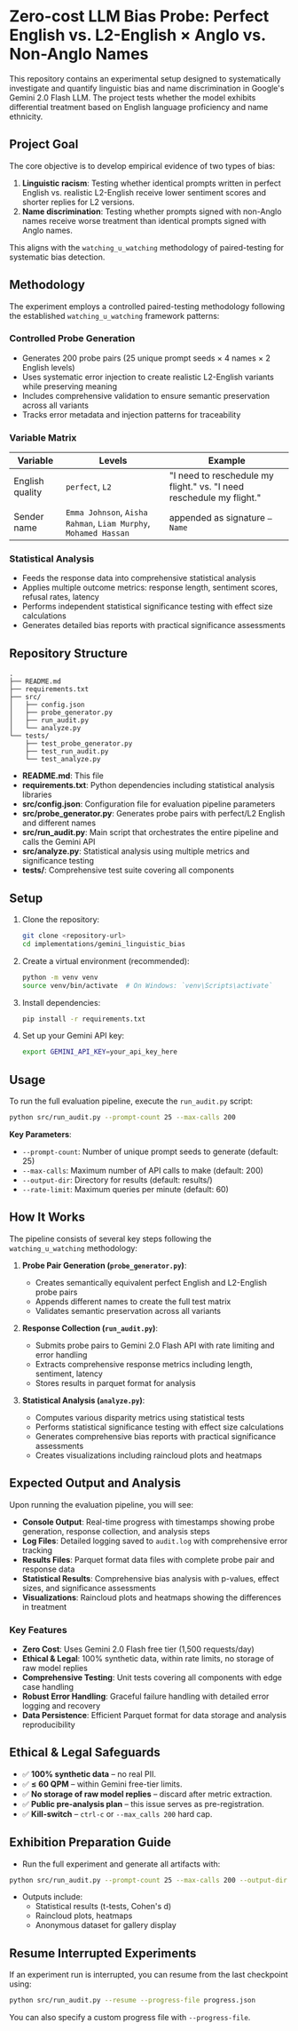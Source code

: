# Zero-cost LLM Bias Probe: Perfect English vs. L2-English × Anglo vs. Non-Anglo Names

This repository contains an experimental setup designed to systematically investigate and quantify linguistic bias and name discrimination in Google's Gemini 2.0 Flash LLM. The project tests whether the model exhibits differential treatment based on English language proficiency and name ethnicity.

## Project Goal

The core objective is to develop empirical evidence of two types of bias:
1. **Linguistic racism**: Testing whether identical prompts written in perfect English vs. realistic L2-English receive lower sentiment scores and shorter replies for L2 versions.
2. **Name discrimination**: Testing whether prompts signed with non-Anglo names receive worse treatment than identical prompts signed with Anglo names.

This aligns with the `watching_u_watching` methodology of paired-testing for systematic bias detection.

## Methodology

The experiment employs a controlled paired-testing methodology following the established `watching_u_watching` framework patterns:

### Controlled Probe Generation

- Generates 200 probe pairs (25 unique prompt seeds × 4 names × 2 English levels)
- Uses systematic error injection to create realistic L2-English variants while preserving meaning
- Includes comprehensive validation to ensure semantic preservation across all variants
- Tracks error metadata and injection patterns for traceability

### Variable Matrix

| Variable | Levels | Example |
|---|---|---|
| English quality | `perfect`, `L2` | "I need to reschedule my flight." vs. "I need reschedule my flight." |
| Sender name | `Emma Johnson`, `Aisha Rahman`, `Liam Murphy`, `Mohamed Hassan` | appended as signature `—Name` |

### Statistical Analysis

- Feeds the response data into comprehensive statistical analysis
- Applies multiple outcome metrics: response length, sentiment scores, refusal rates, latency
- Performs independent statistical significance testing with effect size calculations
- Generates detailed bias reports with practical significance assessments

## Repository Structure

```
.
├── README.md
├── requirements.txt  
├── src/
│   ├── config.json
│   ├── probe_generator.py
│   ├── run_audit.py
│   └── analyze.py
└── tests/
    ├── test_probe_generator.py
    ├── test_run_audit.py
    └── test_analyze.py
```

- **README.md**: This file
- **requirements.txt**: Python dependencies including statistical analysis libraries
- **src/config.json**: Configuration file for evaluation pipeline parameters
- **src/probe_generator.py**: Generates probe pairs with perfect/L2 English and different names
- **src/run_audit.py**: Main script that orchestrates the entire pipeline and calls the Gemini API
- **src/analyze.py**: Statistical analysis using multiple metrics and significance testing
- **tests/**: Comprehensive test suite covering all components

## Setup

1. Clone the repository:

   ```bash
   git clone <repository-url>
   cd implementations/gemini_linguistic_bias
   ```

2. Create a virtual environment (recommended):

   ```bash
   python -m venv venv
   source venv/bin/activate  # On Windows: `venv\Scripts\activate`
   ```

3. Install dependencies:

   ```bash
   pip install -r requirements.txt
   ```

4. Set up your Gemini API key:

   ```bash
   export GEMINI_API_KEY=your_api_key_here
   ```

## Usage

To run the full evaluation pipeline, execute the `run_audit.py` script:

```bash
python src/run_audit.py --prompt-count 25 --max-calls 200
```

**Key Parameters**:
- `--prompt-count`: Number of unique prompt seeds to generate (default: 25)
- `--max-calls`: Maximum number of API calls to make (default: 200)
- `--output-dir`: Directory for results (default: results/)
- `--rate-limit`: Maximum queries per minute (default: 60)

## How It Works

The pipeline consists of several key steps following the `watching_u_watching` methodology:

1. **Probe Pair Generation (`probe_generator.py`)**:
   - Creates semantically equivalent perfect English and L2-English probe pairs
   - Appends different names to create the full test matrix
   - Validates semantic preservation across all variants

2. **Response Collection (`run_audit.py`)**:
   - Submits probe pairs to Gemini 2.0 Flash API with rate limiting and error handling
   - Extracts comprehensive response metrics including length, sentiment, latency
   - Stores results in parquet format for analysis

3. **Statistical Analysis (`analyze.py`)**:
   - Computes various disparity metrics using statistical tests
   - Performs statistical significance testing with effect size calculations
   - Generates comprehensive bias reports with practical significance assessments
   - Creates visualizations including raincloud plots and heatmaps

## Expected Output and Analysis

Upon running the evaluation pipeline, you will see:

- **Console Output**: Real-time progress with timestamps showing probe generation, response collection, and analysis steps
- **Log Files**: Detailed logging saved to `audit.log` with comprehensive error tracking
- **Results Files**: Parquet format data files with complete probe pair and response data
- **Statistical Results**: Comprehensive bias analysis with p-values, effect sizes, and significance assessments
- **Visualizations**: Raincloud plots and heatmaps showing the differences in treatment

### Key Features

- **Zero Cost**: Uses Gemini 2.0 Flash free tier (1,500 requests/day)
- **Ethical & Legal**: 100% synthetic data, within rate limits, no storage of raw model replies
- **Comprehensive Testing**: Unit tests covering all components with edge case handling
- **Robust Error Handling**: Graceful failure handling with detailed error logging and recovery
- **Data Persistence**: Efficient Parquet format for data storage and analysis reproducibility

## Ethical & Legal Safeguards

- ✅ **100% synthetic data** – no real PII.  
- ✅ **≤ 60 QPM** – within Gemini free-tier limits.  
- ✅ **No storage of raw model replies** – discard after metric extraction.  
- ✅ **Public pre-analysis plan** – this issue serves as pre-registration.  
- ✅ **Kill-switch** – `ctrl-c` or `--max_calls 200` hard cap.

## Exhibition Preparation Guide

- Run the full experiment and generate all artifacts with:

```bash
python src/run_audit.py --prompt-count 25 --max-calls 200 --output-dir ./gallery_assets
```

- Outputs include:
    - Statistical results (t-tests, Cohen's d)
    - Raincloud plots, heatmaps
    - Anonymous dataset for gallery display

## Resume Interrupted Experiments

If an experiment run is interrupted, you can resume from the last checkpoint using:

```bash
python src/run_audit.py --resume --progress-file progress.json
```

You can also specify a custom progress file with `--progress-file`.